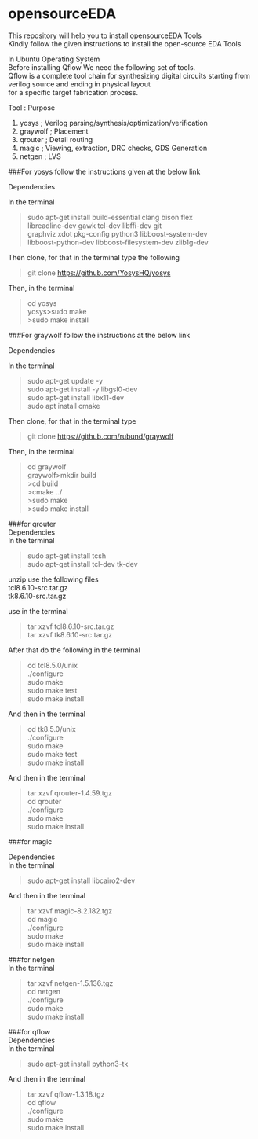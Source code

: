 # opensourceEDA
This repository will help you to install opensourceEDA Tools  
Kindly follow the given instructions to install the open-source EDA Tools  

In Ubuntu Operating System  
Before installing Qflow We need the following set of tools.  
Qflow is a complete tool chain for synthesizing digital circuits starting from verilog source and ending in physical layout   
for a specific target fabrication process.  

Tool		:				Purpose    	
1. yosys	;			Verilog parsing/synthesis/optimization/verification    	
2. graywolf	;			Placement    	
3. qrouter	;			Detail routing    	
4. magic	;			Viewing, extraction, DRC checks, GDS Generation    
5. netgen	;			LVS    

###For yosys follow the instructions given at the below link    

 Dependencies      

In the terminal    
>sudo apt-get install build-essential clang bison flex \
	libreadline-dev gawk tcl-dev libffi-dev git \
	graphviz xdot pkg-config python3 libboost-system-dev \
	libboost-python-dev libboost-filesystem-dev zlib1g-dev
  
Then clone, for that in the terminal type the following   
>git clone https://github.com/YosysHQ/yosys    
 
Then, in the terminal        
>cd yosys       
yosys>sudo make      
     >sudo make install      

###For graywolf follow the instructions at the below link      

Dependencies      

In the terminal  

>sudo apt-get update -y      
>sudo apt-get install -y libgsl0-dev      
>sudo apt-get install libx11-dev      
>sudo apt  install cmake      

Then clone, for that in the terminal type        

>git clone https://github.com/rubund/graywolf      

Then, in the terminal   
>cd graywolf      
graywolf>mkdir build      
         >cd build      
         >cmake ../      
         >sudo make        
         >sudo make install        
         
###for qrouter      
Dependencies    
In the terminal    
>sudo apt-get install tcsh      
>sudo apt-get install tcl-dev tk-dev      

unzip use the following files     
tcl8.6.10-src.tar.gz        
tk8.6.10-src.tar.gz    

use in the terminal      
>tar xzvf tcl8.6.10-src.tar.gz      
>tar xzvf tk8.6.10-src.tar.gz      

After that do the following in the terminal     
 >cd tcl8.5.0/unix      
 >./configure    
 >sudo make    
 >sudo make test    
 >sudo make install      
 
 And then in the terminal      
 >cd tk8.5.0/unix      
 >./configure      
 >sudo make      
 >sudo make test      
 >sudo make install      
 
 And then in the terminal  
 >tar xzvf qrouter-1.4.59.tgz  
 >cd qrouter  
 >./configure  
 >sudo make  
 >sudo make install  
 
###for magic        

Dependencies   
In the terminal    
>sudo apt-get install libcairo2-dev       

And then in the terminal    
>tar xzvf magic-8.2.182.tgz    
>cd magic    
>./configure    
>sudo make    
>sudo make install    

###for netgen    
In the terminal    
>tar xzvf netgen-1.5.136.tgz    
>cd netgen    
>./configure    
>sudo make    
>sudo make install    

###for qflow        
Dependencies  
In the terminal    
>sudo apt-get install python3-tk      

And then in the terminal    
>tar xzvf qflow-1.3.18.tgz    
>cd qflow    
>./configure    
>sudo make    
>sudo make install    
